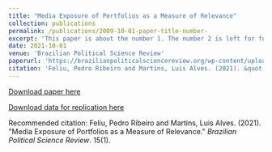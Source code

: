 ```yaml
---
title: "Media Exposure of Portfolios as a Measure of Relevance"
collection: publications
permalink: /publications/2009-10-01-paper-title-number-
excerpt: 'This paper is about the number 1. The number 2 is left for future work.'
date: 2021-10-01
venue: 'Brazilian Political Science Review'
paperurl: 'https://brazilianpoliticalsciencereview.org/wp-content/uploads/articles_xml/1981-3821-bpsr-15-1-e0001/1981-3821-bpsr-15-1-e0001.x89995.pdf'
citation: 'Feliu, Pedro Ribeiro and Martins, Luis Alves. (2021). &quot;Media Exposure of Portfolios as a Measure of Relevance Number 1.&quot; <i>Journal 1</i>. 15(1).'
---
```


[Download paper here](https://brazilianpoliticalsciencereview.org/wp-content/uploads/articles_xml/1981-3821-bpsr-15-1-e0001/1981-3821-bpsr-15-1-e0001.x89995.pdf)

[Download data for replication here](https://dataverse.harvard.edu/dataset.xhtml?persistentId=doi:10.7910/DVN/NCPXYV)

Recommended citation: Feliu, Pedro Ribeiro and Martins, Luis Alves. (2021). "Media Exposure of Portfolios as a Measure of Relevance." <i>Brazilian Political Science Review</i>. 15(1).

